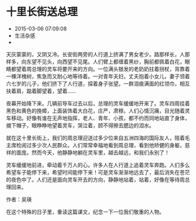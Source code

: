# 十里长街送总理
- 2015-03-06 07:09:08
- 生活杂感
- 

<!--markdown-->天灰蒙蒙的，又阴又冷。长安街两旁的人行道上挤满了男女老少。路那样长，人那样多，向东望不见头，向西望不见尾。人们臂上都缠着黑纱，胸前都佩着白花，眼睛都望着周总理的灵车将要开来的方向。一位满头银发的老奶奶拄着拐杖，背靠着一棵洋槐树，焦急而又耐心地等待着。一对青年夫妇，丈夫抱着小女儿，妻子领着六七岁的儿子，他们挤下了人行道，探着身子张望。一群泪痕满面的红领巾，相互扶着肩，踮着脚望着，望着……

夜幕开始降下来。几辆前导车过去以后，总理的灵车缓缓地开来了。灵车四周挂着黑色和黄色的挽幛，上面装饰着大白花，庄严，肃穆。人们心情沉痛，目光随着灵车移动。好像有谁在无声地指挥，老人、青年、小孩，都不约而同地站直了身体，摘下帽子，眼睁睁地望着灵车，哭泣着，顾不得擦去腮边的泪水。

就在这十里长街上，我们的周总理迎送过多少位来自五洲四海的国际友人，陪着毛主席检阅过多少次人民群众。人们常常幸福地看到周总理，看到他矫健的身躯，慈祥的面庞。然而今天，他静静地躺在灵车里，越去越远，和我们永别了！

灵车缓缓地前进，牵动着千万人的心。许多人在人行道上追着灵车奔跑。人们多么希望车子能停下来，希望时间能停下来！可是灵车渐渐地远去了，最后消失在苍茫的夜色中了。人们还是面向灵车开去的方向，静静地站着，站着，好像在等待周总理回来。

作者：吴瑛

在这个特殊的日子里，重读这篇课文，纪念一下一位我们敬重的人物。